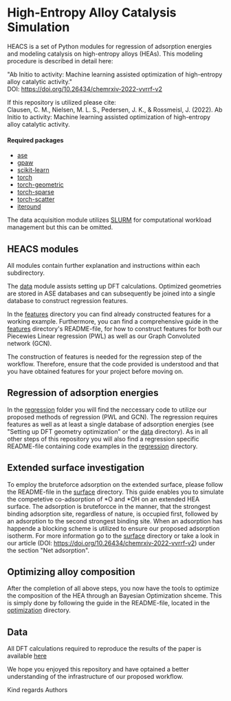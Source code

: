# High-Entropy Alloy Catalysis Simulation
HEACS is a set of Python modules for regression of adsorption energies and modeling catalysis on high-entropy alloys (HEAs).
This modeling procedure is described in detail here:

"Ab Initio to activity: Machine learning assisted optimization of high-entropy alloy catalytic activity." <br />
DOI: https://doi.org/10.26434/chemrxiv-2022-vvrrf-v2

If this repository is utilized please cite: <br />
Clausen, C. M., Nielsen, M. L. S., Pedersen, J. K., & Rossmeisl, J. (2022). Ab Initio to activity: Machine learning assisted optimization of high-entropy alloy catalytic activity.

#### Required packages
* [ase](https://wiki.fysik.dtu.dk/ase/index.html) 
* [gpaw](https://wiki.fysik.dtu.dk/gpaw/)
* [scikit-learn](https://scikit-learn.org/stable/)
* [torch](https://pypi.org/project/torch/)
* [torch-geometric](https://pypi.org/project/torch-geometric/)
* [torch-sparse](https://pypi.org/project/torch-sparse/)
* [torch-scatter](https://pypi.org/project/torch-scatter/)
* [iteround](https://pypi.org/project/iteround/)

The data acquisition module utilizes [SLURM](https://slurm.schedmd.com) for computational workload management but this can be omitted.

## HEACS modules
All modules contain further explanation and instructions within each subdirectory. 

The [data](data) module assists setting up DFT calculations. Optimized geometries are stored in ASE databases and can subsequently be joined into a single database to construct regression features.

In the [features](features) directory you can find already constructed features for a working example. 
Furthermore, you can find a comprehensive guide in the [features](features) directory's README-file, for how to construct features for both our Piecewies Linear regression (PWL) as well as our Graph Convoluted network (GCN).

The construction of features is needed for the regression step of the workflow. Therefore, ensure that the code provided is understood and that you have obtained features for your project before moving on.

Regression of adsorption energies
------------------------------
In the 
[regression](regression)
 folder you will find the neccessary code to utilize our proposed methods of regression (PWL and GCN). 
The regression requires features as well as at least a single database of adsorption energies (see "Setting up DFT geometry optimization" or the 
[data](data)
 directory). As in all other steps of this repository you will also find a regression specific README-file containing code examples in the 
[regression](regression)
 directory.


Extended surface investigation
------------------------
To employ the bruteforce adsorption on the extended surface, please follow the README-file in the 
[surface](surface)
 directory. This guide enables you to simulate the competetive co-adsorption of *O and *OH on an extended HEA surface. The adsorption is bruteforcce in the manner, that the strongest binding adsorption site, regardless of nature, is occupied first, followed by an adsorption to the second strongest binding site. When an adsorption has happende a blocking scheme is utilized to ensure our proposed adsorption isotherm. For more information go to the 
[surface](surface)
 directory or take a look in our article (DOI: https://doi.org/10.26434/chemrxiv-2022-vvrrf-v2) under the section "Net adsorption".


Optimizing alloy composition
----------------------------
After the completion of all above steps, you now have the tools to optimize the composition of the HEA through an Bayesian Optimization shceme.
This is simply done by following the guide in the README-file, located in the 
[optimization](optimization)
 directory.
 

## Data
All DFT calculations required to reproduce the results of the paper is available [here]([https://pypi.org/project/iteround/](https://nano.ku.dk/english/research/theoretical-electrocatalysis/katladb/ab-initio-to-activity/))



We hope you enjoyed this repository and have optained a better understanding of the infrastructure of our proposed workflow.

Kind regards
Authors
